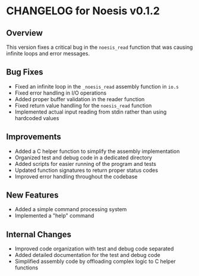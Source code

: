 # CHANGELOG for Noesis v0.1.2

## Overview
This version fixes a critical bug in the `noesis_read` function that was causing infinite loops and error messages.

## Bug Fixes
- Fixed an infinite loop in the `_noesis_read` assembly function in `io.s`
- Fixed error handling in I/O operations
- Added proper buffer validation in the reader function
- Fixed return value handling for the `noesis_read` function
- Implemented actual input reading from stdin rather than using hardcoded values

## Improvements
- Added a C helper function to simplify the assembly implementation
- Organized test and debug code in a dedicated directory
- Added scripts for easier running of the program and tests
- Updated function signatures to return proper status codes
- Improved error handling throughout the codebase

## New Features
- Added a simple command processing system
- Implemented a "help" command

## Internal Changes
- Improved code organization with test and debug code separated
- Added detailed documentation for the test and debug code
- Simplified assembly code by offloading complex logic to C helper functions
